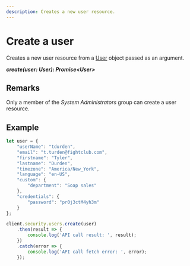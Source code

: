 ```yaml
---
description: Creates a new user resource.
---
```


# Create a user

Creates a new user resource from a [User](/model/user.md) object passed as an argument.

 ***create(user: User): Promise&lt;User&gt;***

## Remarks

Only a member of the *System Administrators* group can create a user resource.

## Example

```js
let user = {    
    "userName": "tdurden",
    "email": "t.turden@fightclub.com",
    "firstname": "Tyler",
    "lastname": "Durden",
    "timezone": "America/New_York",
    "language": "en-US",
    "custom": {
        "department": "Soap sales"
    },
    "credentials": {
        "password": "pr0j3ctM4yh3m"
    }
};

client.security.users.create(user)
    .then(result => {
        console.log('API call result: ', result);
    })
    .catch(error => {
        console.log('API call fetch error: ', error);        
    });
```
